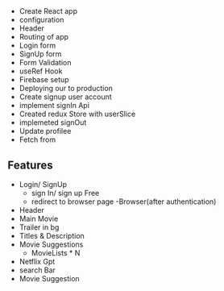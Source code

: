 ##
- Create React app
- configuration
- Header
- Routing of app
- Login form
- SignUp form
- Form Validation
- useRef Hook
- Firebase setup
- Deploying our to production
- Create signup user account 
- implement signIn Api
- Created redux Store with userSlice
- implemeted signOut
- Update profilee
- Fetch from


## Features

- Login/ SignUp
  - sign In/ sign up Free
  - redirect to browser page
-Browser(after authentication)
 - Header
 - Main Movie
  - Trailer in bg
  - Titles & Description
  - Movie Suggestions
     - MovieLists * N
- Netflix Gpt
 - search Bar
 - Movie Suggestion